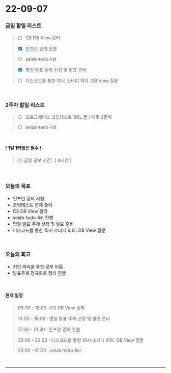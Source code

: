 # 22-09-07
 ### 금일 할일 리스트
> - [ ]  CS DB View 정리
>
> - [x]  인프런 강의 진행
>
> - [ ]  selab-todo-list
>
> - [x]  명일 발표 주제 선정 및 발표 준비
>
> - [ ]  디스코드를 통한 10시 스터디 회의. DB View 질문

<br/>

### 2주차 할일 리스트  

> - [ ]  프로그래머스 코딩테스트 SQL 문 / 매주 2문제  
>
> - [ ]  selab-todo-list

<br/>

❗ **1일 1커밋은 필수** ❗
> 🕒 금일 공부 시간 :  [ 4시간 ]    
  
<br/>

### 오늘의 목표
- 인프런 강의 시청
- 코딩테스트 문제 풀이
- CS DB View 정리
- selab-todo-list 진행
- 명일 발표 주제 선정 및 발표 준비
- 디스코드를 통한 10시 스터디 회의. DB View 질문

<br>

### 오늘의 회고
- 지인 약속을 통한 공부 미흡
- 발표주제 정규화로 정리 진행

<br>

#### 현재 일정  
> 09:30 - 12:00 : CS DB View 정리
>
> 13:00 - 16:00 : 명일 발표 주제 선정 및 발표 준비
>
> 17:00 - 21:30 : 인프런 강의 진행
>
> 22:00 - 23:00 : 디스코드를 통한 10시 스터디 회의. DB View 질문
>
> 23:00 - 01:30 : selab-todo-list

<br/>

------------  